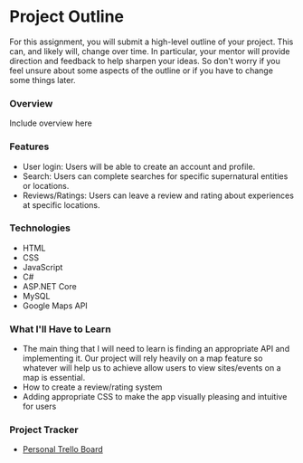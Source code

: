# Project Outline
For this assignment, you will submit a high-level outline of your project. This can, and likely will, change over time. In particular, your mentor will provide direction and feedback to help sharpen your ideas. So don't worry if you feel unsure about some aspects of the outline or if you have to change some things later.

### Overview
Include overview here

### Features
* User login: Users will be able to create an account and profile.
* Search: Users can complete searches for specific supernatural entities or locations.
* Reviews/Ratings: Users can leave a review and rating about experiences at specific locations.

### Technologies
* HTML
* CSS
* JavaScript
* C#
* ASP.NET Core
* MySQL
* Google Maps API

### What I'll Have to Learn
* The main thing that I will need to learn is finding an appropriate API and implementing it. Our project will rely heavily on a map feature so whatever will help us to achieve allow users to view sites/events on a map is essential.
* How to create a review/rating system
* Adding appropriate CSS to make the app visually pleasing and intuitive for users

### Project Tracker
* [Personal Trello Board](https://trello.com/b/G6dCQuCR/liftoff-get-weird-app)
